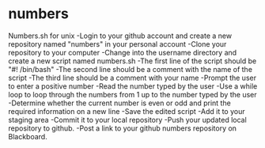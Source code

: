 # numbers
Numbers.sh for unix
-Login to your github account and create a new repository named 
 "numbers" in your personal account
-Clone your repository to your computer
-Change into the username directory and create a new script
 named numbers.sh
-The first line of the script should be "#! /bin/bash"
-The second line should be a comment with the name of the script
-The third line should be a comment with your name
-Prompt the user to enter a positive number
-Read the number typed by the user
-Use a while loop to loop through the numbers from 1 up to
 the number typed by the user
-Determine whether the current number is even or odd and print
 the required information on a new line
-Save the edited script
-Add it to your staging area
-Commit it to your local repository
-Push your updated local repository to github.
-Post a link to your github numbers repository on Blackboard.
